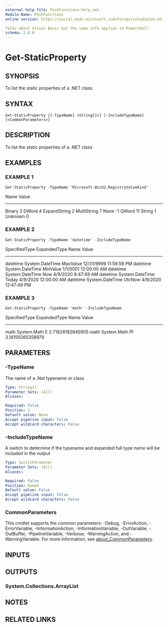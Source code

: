 ```yaml
---
external help file: PoshFunctions-help.xml
Module Name: PoshFunctions
online version: https://social.msdn.microsoft.com/Forums/vstudio/en-US/0221d962-26e6-4a7e-be7a-72cd669a0dfc/why-systemmathround0251-2?forum=vbgeneral

Talks about Visual Basic but the same info applies to Powershell.
schema: 2.0.0
---
```


# Get-StaticProperty

## SYNOPSIS
To list the static properties of a .NET class

## SYNTAX

```
Get-StaticProperty [[-TypeName] <String[]>] [-IncludeTypeName] [<CommonParameters>]
```

## DESCRIPTION
To list the static properties of a .NET class

## EXAMPLES

### EXAMPLE 1
```
Get-StaticProperty -TypeName 'Microsoft.Win32.RegistryValueKind'
```

Name         Value
----         -----
Binary           3
DWord            4
ExpandString     2
MultiString      7
None            -1
QWord           11
String           1
Unknown          0

### EXAMPLE 2
```
Get-StaticProperty -TypeName 'datetime' -IncludeTypeName
```

SpecifiedType ExpandedType    Name     Value
------------- ------------    ----     -----
datetime      System.DateTime MaxValue 12/31/9999 11:59:59 PM
datetime      System.DateTime MinValue 1/1/0001 12:00:00 AM
datetime      System.DateTime Now      4/9/2020 8:47:49 AM
datetime      System.DateTime Today    4/9/2020 12:00:00 AM
datetime      System.DateTime UtcNow   4/9/2020 12:47:49 PM

### EXAMPLE 3
```
Get-StaticProperty -TypeName 'math' -IncludeTypeName
```

SpecifiedType ExpandedType Name            Value
------------- ------------ ----            -----
math          System.Math  E    2.71828182845905
math          System.Math  PI   3.14159265358979

## PARAMETERS

### -TypeName
The name of a .Net typename or class

```yaml
Type: String[]
Parameter Sets: (All)
Aliases:

Required: False
Position: 1
Default value: None
Accept pipeline input: False
Accept wildcard characters: False
```

### -IncludeTypeName
A switch to determine if the typename and expanded full type name will be
included in the output

```yaml
Type: SwitchParameter
Parameter Sets: (All)
Aliases:

Required: False
Position: Named
Default value: False
Accept pipeline input: False
Accept wildcard characters: False
```

### CommonParameters
This cmdlet supports the common parameters: -Debug, -ErrorAction, -ErrorVariable, -InformationAction, -InformationVariable, -OutVariable, -OutBuffer, -PipelineVariable, -Verbose, -WarningAction, and -WarningVariable. For more information, see [about_CommonParameters](http://go.microsoft.com/fwlink/?LinkID=113216).

## INPUTS

## OUTPUTS

### System.Collections.ArrayList
## NOTES

## RELATED LINKS
